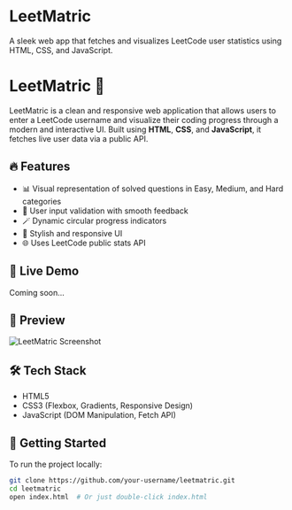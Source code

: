 # LeetMatric
A sleek web app that fetches and visualizes LeetCode user statistics using HTML, CSS, and JavaScript.


# LeetMatric 🧠

LeetMatric is a clean and responsive web application that allows users to enter a LeetCode username and visualize their coding progress through a modern and interactive UI. Built using **HTML**, **CSS**, and **JavaScript**, it fetches live user data via a public API.

## 🔥 Features

- 📊 Visual representation of solved questions in Easy, Medium, and Hard categories
- 🧾 User input validation with smooth feedback
- 🪄 Dynamic circular progress indicators
- 🎨 Stylish and responsive UI
- 🌐 Uses LeetCode public stats API

## 🧪 Live Demo

Coming soon...

## 📸 Preview

![LeetMatric Screenshot](./screenshot.png)

## 🛠️ Tech Stack

- HTML5
- CSS3 (Flexbox, Gradients, Responsive Design)
- JavaScript (DOM Manipulation, Fetch API)

## 🚀 Getting Started

To run the project locally:

```bash
git clone https://github.com/your-username/leetmatric.git
cd leetmatric
open index.html  # Or just double-click index.html
